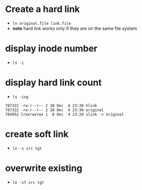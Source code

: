 # Create a hard link
- `ln original.file link.file`
- **note** hard link works only if they are on the same file system

# display inode number
- `ls -i`

# display hard link count
- `ls -iog`
```
787322 -rw-r--r-- 2 28 Dec  4 23:30 hlink
787322 -rw-r--r-- 2 28 Dec  4 23:30 original
784952 lrwxrwxrwx 1  8 Dec  4 23:29 slink -> original
```

# create soft link
- `ln -s src tgt`

# overwrite existing
- `ln -sf src tgt`
